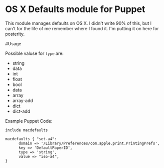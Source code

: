 OS X Defaults module for Puppet
==================

This module manages defaults on OS X. I didn't write 90% of this, but I can't for the life of me remember where I found it. I'm putting it on here for posterity.

#Usage

Possible valuse for ``type`` are:

* string
* data
* int
* float
* bool
* data
* array
* array-add
* dict
* dict-add

Example Puppet Code:

	include macdefaults
	
	macdefaults { "set-a4":
          domain => '/Library/Preferences/com.apple.print.PrintingPrefs',
          key => 'DefaultPaperID',
          type => 'string',
          value => "iso-a4",
	}
